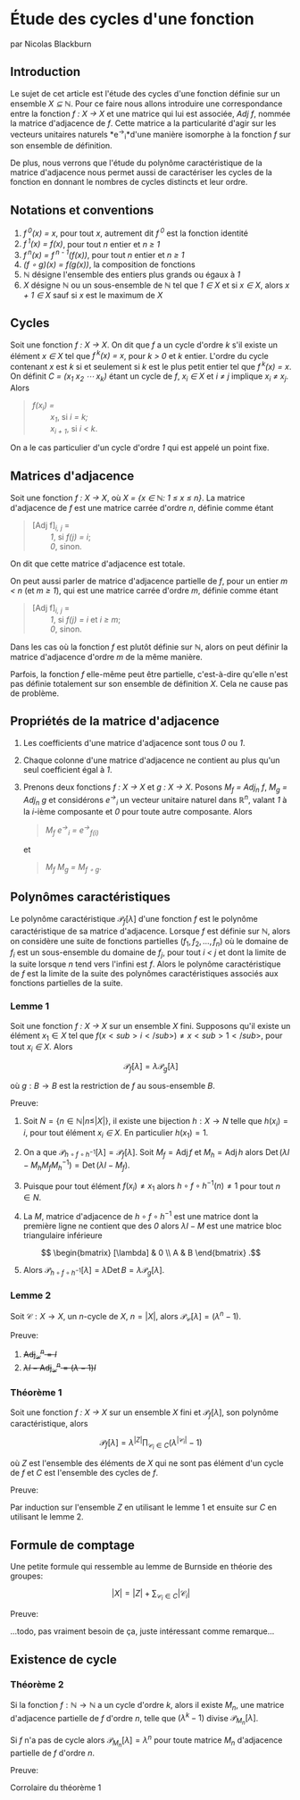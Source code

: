 # Étude des cycles d'une fonction

par Nicolas Blackburn

## Introduction

Le sujet de cet article est l'étude des cycles d'une fonction définie sur un ensemble *X &sube; &naturals;*. Pour ce faire nous allons introduire une correspondance entre la fonction *f : X &rightarrow; X* et une matrice qui lui est associée, *Adj f*, nommée la matrice d'adjacence de *f*. Cette matrice a la particularité d'agir sur les vecteurs unitaires naturels *e<sup>&rightarrow;</sup><sub>i</sub>*d'une manière isomorphe à la fonction *f* sur son ensemble de définition. 

De plus, nous verrons que l'étude du polynôme caractéristique de la matrice d'adjacence nous permet aussi de caractériser les cycles de la fonction en donnant le nombres de cycles distincts et leur ordre.

## Notations et conventions

1. *f&hairsp;&hairsp;<sup>0</sup>(x) = x*,  pour tout *x*, autrement dit *f&hairsp;&hairsp;<sup>0</sup>* est la fonction identité
2. *f&hairsp;&hairsp;<sup>1</sup>(x) = f(x)*, pour tout *n* entier et *n &geq; 1*
3. *f&hairsp;&hairsp;<sup>n</sup>(x) = f&hairsp;&hairsp;<sup>n - 1</sup>(f(x))*, pour tout *n* entier et *n &geq; 1*
4. *(f &compfn; g)(x) = f(g(x))*, la composition de fonctions
5. *&naturals;* désigne l'ensemble des entiers plus grands ou égaux à *1*
6. *X* désigne *&naturals;* ou un sous-ensemble de *&naturals;* tel que *1 &isin; X* et si *x &isin; X*, alors *x + 1 &isin; X* sauf si *x* est le maximum de *X*

## Cycles

Soit une fonction *f : X &rightarrow; X*. On dit que *f* a un cycle d'ordre *k* s'il existe un élément *x &isin; X* tel que *f&hairsp;&hairsp;<sup>k</sup>(x) = x*, pour *k &gt; 0* et *k* entier. L'ordre du cycle contenant *x* est *k* si et seulement si *k* est le plus petit entier tel que *f&hairsp;&hairsp;<sup>k</sup>(x) = x*. On définit *C = (x<sub>1</sub> x<sub>2</sub> &ctdot; x<sub>k</sub>)* étant un cycle de *f*, *x<sub>i</sub> &isin; X* et *i &ne; j* implique *x<sub>i</sub> &ne; x<sub>j</sub>*. Alors 

> *f(x<sub>i</sub>) =*<br>
> &emsp;&emsp; *x<sub>1</sub>*, si *i = k;*<br>
> &emsp;&emsp; *x<sub>i + 1</sub>*, si *i &lt; k*.

On a le cas particulier d'un cycle d'ordre *1* qui est appelé un point fixe.

## Matrices d'adjacence

Soit une fonction *f : X &rightarrow; X*, où *X = {x &isin; &naturals;: 1 &leq; x &leq; n}*. La matrice d'adjacence de *f* est une matrice carrée d'ordre *n*, définie comme étant

> [Adj f]<sub><em>i, j</em></sub> =<br>
> &emsp;&emsp; <em>1</em>, si <em>f(j) = i</em>;<br>
> &emsp;&emsp; <em>0</em>, sinon.

On dit que cette matrice d'adjacence est totale.

On peut aussi parler de matrice d'adjacence partielle de *f*, pour un entier *m &lt; n* (et *m &geq; 1*), qui est une matrice carrée d'ordre *m*, définie comme étant


> [Adj f]<sub><em>i, j</em></sub> =<br>
> &emsp;&emsp; <em>1</em>, si <em>f(j) = i</em> et <em>i &geq; m</em>;<br>
> &emsp;&emsp; <em>0</em>, sinon.

Dans les cas où la fonction *f* est plutôt définie sur *&naturals;*, alors on peut définir la matrice d'adjacence d'ordre *m* de la même manière.

Parfois, la fonction *f* elle-même peut être partielle, c'est-à-dire qu'elle n'est pas définie totalement sur son ensemble de définition *X*. Cela ne cause pas de problème.
    
## Propriétés de la matrice d'adjacence

1. Les coefficients d'une matrice d'adjacence sont tous *0* ou *1*.

2. Chaque colonne d'une matrice d'adjacence ne contient au plus qu'un seul coefficient égal à *1*.

3. Prenons deux fonctions *f : X &rightarrow; X* et *g : X &rightarrow; X*. Posons *M<sub>f</sub> = Adj<sub>n</sub> f*, *M<sub>g</sub> = Adj<sub>n</sub> g* et considérons *e<sup>&rightarrow;</sup><sub>i</sub>* un vecteur unitaire naturel dans *&reals;<sup>n</sup>*, valant *1* à la *i*-ième composante et *0* pour toute autre composante. Alors

    > *M<sub>f</sub> e<sup>&rightarrow;</sup><sub>i</sub> = e<sup>&rightarrow;</sup><sub>f(i)</sub>*

    et 

    > *M<sub>f</sub> M<sub>g</sub> = M<sub>f &compfn; g</sub>*.

## Polynômes caractéristiques

Le polynôme caractéristique $\mathcal{P}_f[\lambda]$ d'une fonction *f* est le polynôme caractéristique de sa matrice d'adjacence. Lorsque *f* est définie sur *&naturals;*, alors on considère une suite de fonctions partielles $(f_1, f_2, \dots, f_n)$ où le domaine de $f_i$ est un sous-ensemble du domaine de $f_j$, pour tout *i &lt; j* et dont la limite de la suite lorsque *n* tend vers l'infini est *f*. Alors le polynôme caractéristique de *f* est la limite de la suite des polynômes caractéristiques associés aux fonctions partielles de la suite. 

### Lemme 1

Soit une fonction *f : X &rightarrow; X* sur un ensemble *X* fini. Supposons qu'il existe un élément $x_1 \in X$ tel que $f(x<sub>i</sub>) \not = x<sub>1</sub>$, pour tout *x<sub>i</sub> &isin; X*. Alors 

$$\mathcal{P}_f[\lambda] = \lambda \mathcal{P}_g[\lambda]$$

où $g:B \to B$ est la restriction de *f* au sous-ensemble *B*.

Preuve:

1. Soit $N = \{n \in \mathbb{N} | n \leq |X|\}$, il existe une bijection $h:X \to N$ telle que $h(x_i) = i$, pour tout élément *x<sub>i</sub> &isin; X*. En particulier $h(x_1) = 1$.

2. On a que $\mathcal{P}_{h \circ f \circ h^{-1}}[\lambda] = \mathcal{P}_f[\lambda]$. Soit $M_f = \operatorname{Adj} f$ et $M_h = \operatorname{Adj} h$ alors $\operatorname{Det} (\lambda I - M_h M_f M_h^{-1}) = \operatorname{Det} (\lambda I - M_f)$.

3. Puisque pour tout élément $f(x_i) \not = x_1$ alors $h \circ f \circ h^{-1} (n) \not = 1$ pour tout $n \in N$. 

4. La *M*, matrice d'adjacence de $h \circ f \circ h^{-1}$ est une matrice dont la première ligne ne contient que des *0* alors $\lambda I - M$ est une matrice bloc triangulaire inférieure

$$
\begin{bmatrix}
    [\lambda] & 0 \\
    A & B 
\end{bmatrix}
.$$

5. Alors $\mathcal{P}_{h \circ f \circ h^{-1}}[\lambda] = \lambda \operatorname{Det} B = \lambda \mathcal{P}_g[\lambda]$.

### Lemme 2

Soit $\mathcal C:X \to X$, un *n*-cycle de *X*, $n = |X|$, alors $\mathcal{P}_{\mathcal C}[\lambda] = (\lambda^n - 1)$.

Preuve:

1. ~~$\operatorname{Adj}_{\mathcal C}^n = I$~~
2. ~~$\lambda I - \operatorname{Adj}_{\mathcal C}^n = (\lambda - 1) I$~~

### Théorème 1

Soit une fonction *f : X &rightarrow; X* sur un ensemble *X* fini et $\mathcal{P}_f[\lambda]$, son polynôme caractéristique, alors 

$$\mathcal{P}_f[\lambda] = \lambda^{|Z|} \prod_{\mathcal{C}_i \in C} (\lambda^{|\mathcal{C}_i|} - 1)$$

où *Z* est l'ensemble des éléments de *X* qui ne sont pas élément d'un cycle de *f* et *C* est l'ensemble des cycles de *f*.

Preuve:

Par induction sur l'ensemble *Z* en utilisant le lemme 1 et ensuite sur *C* en utilisant le lemme 2.

## Formule de comptage

Une petite formule qui ressemble au lemme de Burnside en théorie des groupes:

$$|X| = |Z| + \sum_{\mathcal{C}_i \in C} |\mathcal{C}_i|$$

Preuve:

...todo, pas vraiment besoin de ça, juste intéressant comme remarque...

## Existence de cycle

### Théorème 2

Si la fonction $f:\mathbb{N} \to \mathbb{N}$ a un cycle d'ordre *k*, alors il existe $M_n$, une matrice d'adjacence partielle de *f* d'ordre *n*, telle que $(\lambda^k - 1)$ divise $\mathcal{P}_{M_n}[\lambda]$. 

Si *f* n'a pas de cycle alors $\mathcal{P}_{M_n}[\lambda] = \lambda^n$ pour toute matrice $M_n$ d'adjacence partielle de *f* d'ordre *n*.

Preuve:

Corrolaire du théorème 1
